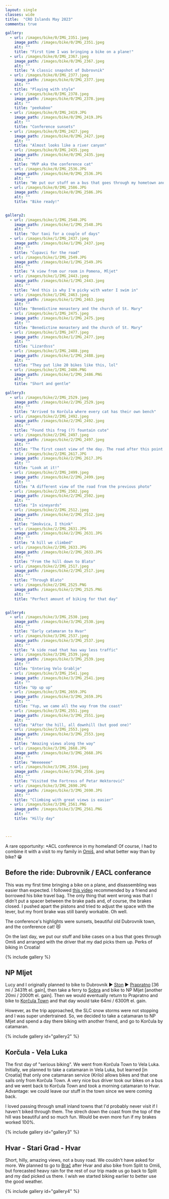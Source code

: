 ```yaml
---
layout: single
classes: wide
title:  "CRO Islands May 2023"
comments: true

gallery:
  - url: /images/bike/0/IMG_2351.jpeg
    image_path: /images/bike/0/IMG_2351.jpeg
    alt: ""
    title: "First time I was bringing a bike on a plane!"
  - url: /images/bike/0/IMG_2367.jpeg
    image_path: /images/bike/0/IMG_2367.jpeg
    alt: ""
    title: "A classic snapshot of Dubrovnik"
  - url: /images/bike/0/IMG_2377.jpeg
    image_path: /images/bike/0/IMG_2377.jpeg
    alt: ""
    title: "Playing with style"
  - url: /images/bike/0/IMG_2378.jpeg
    image_path: /images/bike/0/IMG_2378.jpeg
    alt: ""
    title: "peekaboo"
  - url: /images/bike/0/IMG_2419.JPG
    image_path: /images/bike/0/IMG_2419.JPG
    alt: ""
    title: "Conference sunsets"
  - url: /images/bike/0/IMG_2427.jpeg
    image_path: /images/bike/0/IMG_2427.jpeg
    alt: ""
    title: "Almost looks like a river canyon"
  - url: /images/bike/0/IMG_2435.jpeg
    image_path: /images/bike/0/IMG_2435.jpeg
    alt: ""
    title: "MVP aka the conference cat"
  - url: /images/bike/0/IMG_2536.JPG
    image_path: /images/bike/0/IMG_2536.JPG
    alt: ""
    title: "We put our stuff on a bus that goes through my hometown and my dad picked them up"
  - url: /images/bike/0/IMG_2586.JPG
    image_path: /images/bike/0/IMG_2586.JPG
    alt: ""
    title: "Bike ready!"


gallery2:
  - url: /images/bike/1/IMG_2548.JPG
    image_path: /images/bike/1/IMG_2548.JPG
    alt: ""
    title: "Our taxi for a couple of days"
  - url: /images/bike/1/IMG_2437.jpeg
    image_path: /images/bike/1/IMG_2437.jpeg
    alt: ""
    title: "Čupavci for the road"
  - url: /images/bike/1/IMG_2549.JPG
    image_path: /images/bike/1/IMG_2549.JPG
    alt: ""
    title: "A view from our room in Pomena, Mljet"
  - url: /images/bike/1/IMG_2443.jpeg
    image_path: /images/bike/1/IMG_2443.jpeg
    alt: ""
    title: "And this is why I'm picky with water I swim in"
  - url: /images/bike/1/IMG_2463.jpeg
    image_path: /images/bike/1/IMG_2463.jpeg
    alt: ""
    title: "Benedictine monastery and the church of St. Mary"
  - url: /images/bike/1/IMG_2475.jpeg
    image_path: /images/bike/1/IMG_2475.jpeg
    alt: ""
    title: "Benedictine monastery and the church of St. Mary"
  - url: /images/bike/1/IMG_2477.jpeg
    image_path: /images/bike/1/IMG_2477.jpeg
    alt: ""
    title: "Lizardsss"
  - url: /images/bike/1/IMG_2488.jpeg
    image_path: /images/bike/1/IMG_2488.jpeg
    alt: ""
    title: "They put like 20 bikes like this, lol"
  - url: /images/bike/1/IMG_2486.PNG
    image_path: /images/bike/1/IMG_2486.PNG
    alt: ""
    title: "Short and gentle"

gallery3:
  - url: /images/bike/2/IMG_2529.jpeg
    image_path: /images/bike/2/IMG_2529.jpeg
    alt: ""
    title: "Arrived to Korčula where every cat has their own bench"
  - url: /images/bike/2/IMG_2492.jpeg
    image_path: /images/bike/2/IMG_2492.jpeg
    alt: ""
    title: "Found this frog (?) fountain cute"
  - url: /images/bike/2/IMG_2497.jpeg
    image_path: /images/bike/2/IMG_2497.jpeg
    alt: ""
    title: "The first coast view of the day. The road after this point was gorgeous!"
  - url: /images/bike/2/IMG_2617.JPG
    image_path: /images/bike/2/IMG_2617.JPG
    alt: ""
    title: "Look at it!"
  - url: /images/bike/2/IMG_2499.jpeg
    image_path: /images/bike/2/IMG_2499.jpeg
    alt: ""
    title: "A different view of the road from the previous photo"
  - url: /images/bike/2/IMG_2502.jpeg
    image_path: /images/bike/2/IMG_2502.jpeg
    alt: ""
    title: "In vineyards"
  - url: /images/bike/2/IMG_2512.jpeg
    image_path: /images/bike/2/IMG_2512.jpeg
    alt: ""
    title: "Smokvica, I think"
  - url: /images/bike/2/IMG_2631.JPG
    image_path: /images/bike/2/IMG_2631.JPG
    alt: ""
    title: "A hill we climbed"
  - url: /images/bike/2/IMG_2633.JPG
    image_path: /images/bike/2/IMG_2633.JPG
    alt: ""
    title: "From the hill down to Blato"
  - url: /images/bike/2/IMG_2517.jpeg
    image_path: /images/bike/2/IMG_2517.jpeg
    alt: ""
    title: "Through Blato"
  - url: /images/bike/2/IMG_2525.PNG
    image_path: /images/bike/2/IMG_2525.PNG
    alt: ""
    title: "Perfect amount of biking for that day"


gallery4:
  - url: /images/bike/3/IMG_2530.jpeg
    image_path: /images/bike/3/IMG_2530.jpeg
    alt: ""
    title: "Early catamaran to Hvar"
  - url: /images/bike/3/IMG_2537.jpeg
    image_path: /images/bike/3/IMG_2537.jpeg
    alt: ""
    title: "A side road that has way less traffic"
  - url: /images/bike/3/IMG_2539.jpeg
    image_path: /images/bike/3/IMG_2539.jpeg
    alt: ""
    title: "Entering Velo Grablje"
  - url: /images/bike/3/IMG_2541.jpeg
    image_path: /images/bike/3/IMG_2541.jpeg
    alt: ""
    title: "Up up up"
  - url: /images/bike/3/IMG_2659.JPG
    image_path: /images/bike/3/IMG_2659.JPG
    alt: ""
    title: "Yup, we came all the way from the coast"
  - url: /images/bike/3/IMG_2551.jpeg
    image_path: /images/bike/3/IMG_2551.jpeg
    alt: ""
    title: "After the hill, all downhill (but good one)"
  - url: /images/bike/3/IMG_2553.jpeg
    image_path: /images/bike/3/IMG_2553.jpeg
    alt: ""
    title: "Amazing views along the way"
  - url: /images/bike/3/IMG_2668.JPG
    image_path: /images/bike/3/IMG_2668.JPG
    alt: ""
    title: "Weeeeeee"
  - url: /images/bike/3/IMG_2556.jpeg
    image_path: /images/bike/3/IMG_2556.jpeg
    alt: ""
    title: "Visited the Fortress of Petar Hektorović"
  - url: /images/bike/3/IMG_2690.JPG
    image_path: /images/bike/3/IMG_2690.JPG
    alt: ""
    title: "Climbing with great views is easier"
  - url: /images/bike/3/IMG_2561.PNG
    image_path: /images/bike/3/IMG_2561.PNG
    alt: ""
    title: "Hilly day"



---
```


A rare opportunity: *ACL conference in my homeland! Of course, I had to combine it with a visit to my family in [Omiš](https://goo.gl/maps/bw4jJHUMDVS1cf4q9?coh=178571&entry=tt), and what better way than by bike? 😁

## Before the ride: Dubrovnik / EACL conferance

This was my first time bringing a bike on a plane, and disassembling was easier than expected. I followed [this video](https://youtu.be/LZQoKNCjAhY) recommended by a friend and borrowed his bike travel bag. The only thing that went wrong was that I didn’t put a spacer between the brake pads and, of course, the brakes closed. I pushed apart the pistons and tried to adjust the space with the lever, but my front brake was still barely workable. Oh well. 

The conference's highlights were sunsets, beautiful old Dubrovnik town, and the conference cat! 😻

On the last day, we put our stuff and bike cases on a bus that goes through Omiš and arranged with the driver that my dad picks them up. Perks of biking in Croatia! 

{% include gallery %}

## NP Mljet 

Lucy and I originally planned to bike to Dubrovnik ▶️ [Ston](https://goo.gl/maps/VRoYQYeoU49CrqZHA?coh=178571&entry=tt) ▶️ [Prapratno](https://goo.gl/maps/hLLPvxirBK2XbZBF7?coh=178571&entry=tt) [36 mi / 3431ft el. gain], then take a ferry to [Sobra](https://goo.gl/maps/MTJq9n3MwV9ZyUBM9?coh=178571&entry=tt) and bike to NP Mljet [another 20mi / 2000ft el. gain]. Then we would eventually return to Prapratno and bike to [Korčula Town](https://goo.gl/maps/xCa97W9475GLVXYN6?coh=178571&entry=tt) and that day would take 64mi / 6300ft el. gain.  

However, as the trip approached, the SLC snow storms were not stopping and I was super undertrained. So, we decided to take a catamaran to NP Mljet and spend a day there biking with another friend, and go to Korčula by catamaran.   

{% include gallery id="gallery2" %}

## Korčula - Vela Luka

The first day of "serious biking". We went from Korčula Town to Vela Luka. Initially, we planned to take a catamaran in Vela Luka, but learned [in Croatia] that only one catamaran service (Krilo) allows bikes and that one sails only from Korčula Town. A very nice bus driver took our bikes on a bus and we went back to Korčula Town and took a morning catamaran to Hvar. Advantage: we could leave our stuff in the town since we were coming back.   

I loved passing through small inland towns that I'd probably never visit if I haven't biked through them. The strech down the coast from the top of the hill was beautiful and so much fun. Would be even more fun if my brakes worked 100%.  

{% include gallery id="gallery3" %}

## Hvar - Stari Grad - Hvar

Short, hilly, amazing views, not a busy road. We couldn't have asked for more. We planned to go to [Brač](https://goo.gl/maps/nPucXDdSjxvHgzn8A?coh=178571&entry=tt) after Hvar and also bike from Split to Omiš, but forecasted heavy rain for the rest of our trip made us go back to Split and my dad picked us there. I wish we started biking earlier to better use the good weather. 

{% include gallery id="gallery4" %}
